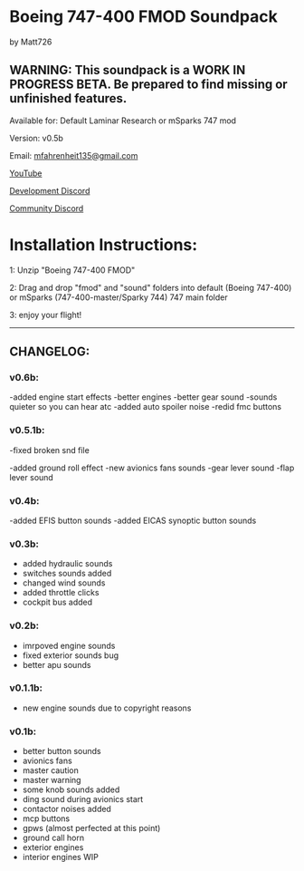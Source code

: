 # Boeing 747-400 FMOD Soundpack
by Matt726

## WARNING: This soundpack is a WORK IN PROGRESS BETA. Be prepared to find missing or unfinished features.

Available for: Default Laminar Research or mSparks 747 mod

Version: v0.5b

Email: mfahrenheit135@gmail.com

[YouTube](https://www.youtube.com/channel/UC6SJ3NetEv9x4p0vCE9Nwug)

[Development Discord](https://discord.gg/W4Uym2S)

[Community Discord](https://discord.gg/5DfsZH5)

# Installation Instructions:

1: Unzip "Boeing 747-400 FMOD"

2: Drag and drop "fmod" and "sound" folders into default (Boeing 747-400) or mSparks (747-400-master/Sparky 744) 747 main folder

3: enjoy your flight!

---
## CHANGELOG:

### v0.6b:

-added engine start effects
-better engines
-better gear sound
-sounds quieter so you can hear atc
-added auto spoiler noise
-redid fmc buttons

### v0.5.1b:

-fixed broken snd file

-added ground roll effect
-new avionics fans sounds
-gear lever sound
-flap lever sound

### v0.4b:

-added EFIS button sounds
-added EICAS synoptic button sounds

### v0.3b:

- added hydraulic sounds
- switches sounds added
- changed wind sounds
- added throttle clicks 
- cockpit bus added

### v0.2b:

- imrpoved engine sounds
- fixed exterior sounds bug
- better apu sounds

### v0.1.1b:
- new engine sounds due to copyright reasons

### v0.1b:
- better button sounds
- avionics fans
- master caution
- master warning
- some knob sounds added
- ding sound during avionics start
- contactor noises added
- mcp buttons
- gpws (almost perfected at this point)
- ground call horn
- exterior engines
- interior engines WIP
